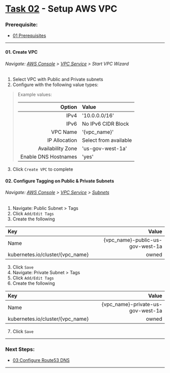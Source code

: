 # [Task 02](../tasks/vpc/) - Setup AWS VPC
### Prerequisite:
  + [01 Prerequisites]
--------------------------------------------------------------------------------
#### 01\. Create VPC
###### Navigate: [AWS Console] > [VPC Service] > Start VPC Wizard
  1. Select VPC with Public and Private subnets
  2. Configure with the following value types:
> Example values:
>
>   | Option               | Value                 |
>   |---------------------:|:----------------------|
>   | IPv4                 | '10.0.0.0/16'         |
>   | IPv6                 | No IPv6 CIDR Block    |
>   | VPC Name             | '{vpc_name}'          |
>   | IP Allocation        | Select from available |
>   | Availability Zone    | 'us-gov-west-1a'      |
>   | Enable DNS Hostnames | 'yes'                 |

  3. Click `Create VPC` to complete

#### 02\. Configure Tagging on Public & Private Subnets
###### Navigate: [AWS Console] > [VPC Service] > [Subnets] 
  1. Navigate: Public Subnet > Tags
  2. Click `Add/Edit Tags`
  3. Create the following    

| Key                             | Value                             |
|:--------------------------------|----------------------------------:|
|Name                             | {vpc_name}-public-us-gov-west-1a  |
|kubernetes.io/cluster/{vpc_name} | owned                             |

  3. Click `Save`
  4. Navigate: Private Subnet > Tags
  5. Click `Add/Edit Tags`
  6. Create the following    

| Key                             | Value                             |
|:--------------------------------|----------------------------------:|
|Name                             | {vpc_name}-private-us-gov-west-1a |
|kubernetes.io/cluster/{vpc_name} | owned                             |

  7. Click `Save`
  
---------------------------------------------------------------------------------
### Next Steps:
  + [03 Configure Route53 DNS]
--------------------------------------------------------------------------------
[01 Prerequisites]:/manual/01_Prerequisites.md
[03 Configure Route53 DNS]:../manual/03_Route53DNS.md
[AWS Console]:https://console.amazonaws-us-gov.com/console/home?region=us-gov-west-1#
[VPC Service]:https://console.amazonaws-us-gov.com/vpc/home?region=us-gov-west-1
[Subnets]:https://console.amazonaws-us-gov.com/vpc/home?region=us-gov-west-1#subnets:
